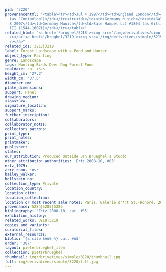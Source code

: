 ```yaml
---
pid: '3220'
provenancehtml: '<table><tr><td>Jul 4 1997</td><td>England London</td><td>Sale Christie''s
  (as "Coninxloo")</td></tr><tr><td></td><td>Germany Munich</td><td>Gallery Bernheimer</td></tr><tr><td>Dec
  8 2007</td><td>Germany Munich</td><td>Sale Hampel Lot #1804 (as Gillis van Coninxloo
  III (1544-1607))</td></tr></table>'
related_html: "<a href='/brughel/3218'><img src='/img/derivatives/simple/3218/thumbnail.jpg'
  /></a>|<a href='/brughel/3219'><img src='/img/derivatives/simple/3219/thumbnail.jpg'
  /></a>"
related_ids: 3218|3219
label: Forest Landscape with a Pond and Hunter
object_type: Painting
genre: Landscape
tags: Hunting Birds Deer Dog Forest Pond
realdate: ca. 1595
height_cm: '27.2'
width_cm: '37.5'
diameter_cm:
plate_dimensions:
support: Panel
drawing_medium:
signature:
signature_location:
support_marks:
further_inscription:
collaborators:
collaborator_notes:
collectors_patrons:
print_type:
print_notes:
printmaker:
publisher:
states:
our_attribution: Produced Outside Jan Brueghel's Studio
other_attribution_authorities: 'Ertz 2008-10, #85'
ertz_1979:
ertz_2008: '85'
bailey_walker:
hollstein_no:
collection_type: Private
location_country:
location_city:
location_collection:
location_or_most_recent_sale_notes: Paris, Galerie d'Art St.-Honoré, 2008
provenance: 5284|5285|5286
bibliography: 'Ertz 2008-10, cat. #85'
exhibition_history:
related_works: 3218|3219
copies_and_variants:
curatorial_files:
external_resources:
biblio: "{% cite 8900 %} cat. #85"
order: '307'
layout: pieterbrueghel_item
collection: pieterbrueghel
thumbnail: img/derivatives/simple/3220/thumbnail.jpg
full: img/derivatives/simple/3220/full.jpg
---
```

